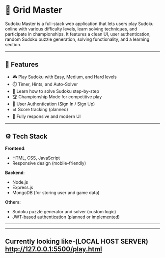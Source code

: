 # 🧠 Grid Master

Sudoku Master is a full-stack web application that lets users play Sudoku online with various difficulty levels, learn solving techniques, and participate in championships. It features a clean UI, user authentication, random Sudoku puzzle generation, solving functionality, and a learning section.

---

## 🚀 Features

- 🎮 Play Sudoku with Easy, Medium, and Hard levels
- ⏱️ Timer, Hints, and Auto-Solver
- 🧠 Learn how to solve Sudoku step-by-step
- 🏆 Championship Mode for competitive play
- 🔐 User Authentication (Sign In / Sign Up)
- 📊 Score tracking (planned)
- 🎨 Fully responsive and modern UI

---

## ⚙️ Tech Stack

**Frontend**:
- HTML, CSS, JavaScript
- Responsive design (mobile-friendly)

**Backend**:
- Node.js
- Express.js
- MongoDB (for storing user and game data)

**Others**:
- Sudoku puzzle generator and solver (custom logic)
- JWT-based authentication (planned or implemented)

---
---
Currently looking like-(LOCAL HOST SERVER)
http://127.0.0.1:5500/play.html
---
